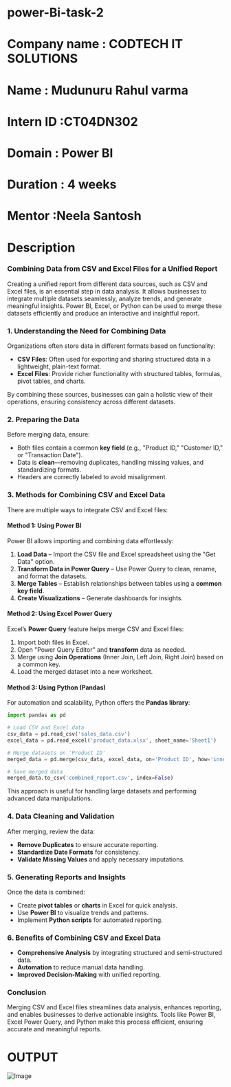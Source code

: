 # power-Bi-task-2

# **Company name** : CODTECH IT SOLUTIONS
# **Name** : Mudunuru Rahul varma
# **Intern ID** :CT04DN302
# **Domain** : Power BI
# **Duration** : 4 weeks
# **Mentor** :Neela Santosh
# Description

### **Combining Data from CSV and Excel Files for a Unified Report**

Creating a unified report from different data sources, such as CSV and Excel files, is an essential step in data analysis. It allows businesses to integrate multiple datasets seamlessly, analyze trends, and generate meaningful insights. Power BI, Excel, or Python can be used to merge these datasets efficiently and produce an interactive and insightful report.

### **1. Understanding the Need for Combining Data**
Organizations often store data in different formats based on functionality:
- **CSV Files**: Often used for exporting and sharing structured data in a lightweight, plain-text format.
- **Excel Files**: Provide richer functionality with structured tables, formulas, pivot tables, and charts.

By combining these sources, businesses can gain a holistic view of their operations, ensuring consistency across different datasets.

### **2. Preparing the Data**
Before merging data, ensure:
- Both files contain a common **key field** (e.g., "Product ID," "Customer ID," or "Transaction Date").
- Data is **clean**—removing duplicates, handling missing values, and standardizing formats.
- Headers are correctly labeled to avoid misalignment.

### **3. Methods for Combining CSV and Excel Data**
There are multiple ways to integrate CSV and Excel files:

#### **Method 1: Using Power BI**
Power BI allows importing and combining data effortlessly:
1. **Load Data** – Import the CSV file and Excel spreadsheet using the "Get Data" option.
2. **Transform Data in Power Query** – Use Power Query to clean, rename, and format the datasets.
3. **Merge Tables** – Establish relationships between tables using a **common key field**.
4. **Create Visualizations** – Generate dashboards for insights.

#### **Method 2: Using Excel Power Query**
Excel’s **Power Query** feature helps merge CSV and Excel files:
1. Import both files in Excel.
2. Open "Power Query Editor" and **transform** data as needed.
3. Merge using **Join Operations** (Inner Join, Left Join, Right Join) based on a common key.
4. Load the merged dataset into a new worksheet.

#### **Method 3: Using Python (Pandas)**
For automation and scalability, Python offers the **Pandas library**:
```python
import pandas as pd

# Load CSV and Excel data
csv_data = pd.read_csv('sales_data.csv')
excel_data = pd.read_excel('product_data.xlsx', sheet_name='Sheet1')

# Merge datasets on 'Product ID'
merged_data = pd.merge(csv_data, excel_data, on='Product ID', how='inner')

# Save merged data
merged_data.to_csv('combined_report.csv', index=False)
```
This approach is useful for handling large datasets and performing advanced data manipulations.

### **4. Data Cleaning and Validation**
After merging, review the data:
- **Remove Duplicates** to ensure accurate reporting.
- **Standardize Date Formats** for consistency.
- **Validate Missing Values** and apply necessary imputations.

### **5. Generating Reports and Insights**
Once the data is combined:
- Create **pivot tables** or **charts** in Excel for quick analysis.
- Use **Power BI** to visualize trends and patterns.
- Implement **Python scripts** for automated reporting.

### **6. Benefits of Combining CSV and Excel Data**
- **Comprehensive Analysis** by integrating structured and semi-structured data.
- **Automation** to reduce manual data handling.
- **Improved Decision-Making** with unified reporting.

### **Conclusion**
Merging CSV and Excel files streamlines data analysis, enhances reporting, and enables businesses to derive actionable insights. Tools like Power BI, Excel Power Query, and Python make this process efficient, ensuring accurate and meaningful reports.


# OUTPUT

![Image](https://github.com/user-attachments/assets/3f08c39a-d1ae-45c9-8b70-960461f35b85)
